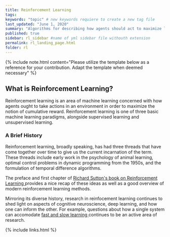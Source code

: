 ```yaml
---
title: Reinforcement Learning
tags:
keywords: "topic" # new keywords requiere to create a new tag file
last_updated: "June 1, 2020"
summary: "Algorithms for describing how agents should act to maximize long-term rewards."
published: true
sidebar: rl_sidebar #name of yml sidebar file withouth extension
permalink: rl_landing_page.html
folder: rl
---
```



{% include note.html content="Please utilize the template below as a reference for your contribution. Adapt the template when deemed necessary" %}

## What is Reinforcement Learning?

Reinforcement learning is an area of machine learning concerned with how agents ought to take actions in an environment in order to maximize the notion of cumulative reward. Reinforcement learning is one of three basic machine learning paradigms, alongside supervised learning and unsupervised learning.

### A Brief History

Reinforcement learning, broadly speaking, has had three threads that have come together over time to give us the current incarnation of the term. These threads include early work in the psychology of animal learning, optimal control problems in dynamic programming from the 1950s, and the formulation of temporal difference algorithms. 

The preface and first chapter of <a href= "https://web.stanford.edu/class/psych209/Readings/SuttonBartoIPRLBook2ndEd.pdf" target = "_blank"> Richard Sutton's book on Reinforcement Learning </a> provides a nice recap of these ideas as well as a good overview of modern reinforcement learning methods.

Mirroring its diverse history, research in reinfocement learning continues to shed light on aspects of cognitive neuroscience, deep learning, and how one can inform the other. For example, questions about how a single system can accomodate <a href = "https://www.cell.com/trends/cognitive-sciences/fulltext/S1364-6613(19)30061-0" target = "_blank">fast and slow learning </a>continues to be an active area of research.



{% include links.html %}
